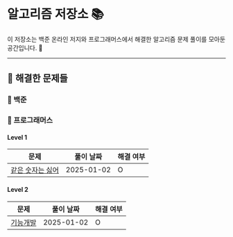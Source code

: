 
# 알고리즘 저장소 📚

이 저장소는 백준 온라인 저지와 프로그래머스에서 해결한 알고리즘 문제 풀이를 모아둔 공간입니다. 🚀

---

## 📝 해결한 문제들
### 📌 백준

### 📌 프로그래머스

#### Level 1
| **문제** | **풀이 날짜** | **해결 여부** |
|----------|---------------|---------------|
| [같은 숫자는 싫어](https://school.programmers.co.kr/learn/courses/30/lessons/같은 숫자는 싫어) | 2025-01-02 | O |

#### Level 2
| **문제** | **풀이 날짜** | **해결 여부** |
|----------|---------------|---------------|
| [기능개발](https://school.programmers.co.kr/learn/courses/30/lessons/기능개발) | 2025-01-02 | O |

